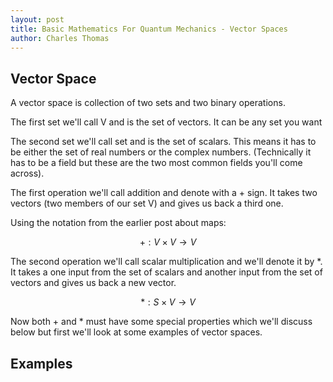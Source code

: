 ```yaml
---
layout: post
title: Basic Mathematics For Quantum Mechanics - Vector Spaces
author: Charles Thomas
---
```


## Vector Space
A vector space is collection of two sets and two binary operations.

The first set we'll call V and is the set of vectors. It can be any set you want 

The second set we'll call set and is the set of scalars. This means it has to be either the set of real numbers or the complex numbers. (Technically it has to be a field but these are the two most common fields you'll come across).

The first operation we'll call addition and denote with a + sign. It takes two vectors (two members of our set V) and gives us back a third one.

Using the notation from the earlier post about maps:

$$ + : V \times V \rightarrow V$$

The second operation we'll call scalar multiplication and we'll denote it by *. It takes a one input from the set of scalars and another input from the set of vectors and gives us back a new vector.

$$ * : S \times V \rightarrow V$$

Now both + and * must have some special properties which we'll discuss below but first we'll look at some examples of vector spaces.

## Examples